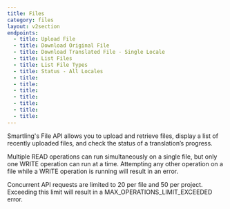 ```yaml
---
title: Files
category: files
layout: v2section
endpoints:
  - title: Upload File
  - title: Download Original File
  - title: Download Translated File - Single Locale
  - title: List Files
  - title: List File Types
  - title: Status - All Locales
  - title: 
  - title: 
  - title: 
  - title: 
  - title: 
  - title: 
  - title: 
---
```


Smartling's File API allows you to upload and retrieve files, display a list of recently uploaded files, and check the status of a translation’s progress.

Multiple READ operations can run simultaneously on a single file, but only one WRITE operation can run at a time. Attempting any other operation on a file while a WRITE operation is running will result in an error.

Concurrent API requests are limited to 20 per file and 50 per project. Exceeding this limit will result in a MAX_OPERATIONS_LIMIT_EXCEEDED error.
